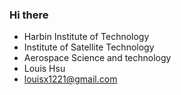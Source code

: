 ### Hi there

- Harbin Institute of Technology
- Institute of Satellite Technology
- Aerospace Science and technology
- Louis Hsu
- louisx1221@gmail.com
